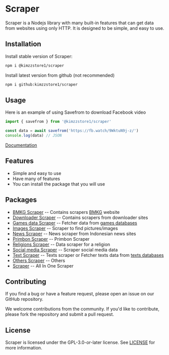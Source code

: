 # Scraper 
Scraper is a Nodejs library with many built-in features that can get data from websites using only HTTP. It is designed to be simple, and easy to use. 

## Installation
Install stable version of Scraper:
```sh
npm i @kimzzstore1/scraper
```

Install latest version from github (not recommended)
```sh
npm i github:kimzzstore1/scraper
```

## Usage 
Here is an example of using Savefrom to download Facebook video
```ts
import { savefrom } from '@kimzzstore1/scraper'

const data = await savefrom('https://fb.watch/9WktuN9j-z/')
console.log(data) // JSON
```
[Documentation](https://kimzzstore1.github.io/scraper/)

## Features
- Simple and easy to use
- Have many of features
- You can install the package that you will use


## Packages
- [BMKG Scraper](https://github.com/BochilTeam/scraper/tree/master/packages/scraper-bmkg/) -- Contains scrapers [BMKG](https://www.bmkg.go.id/) website
- [Downloader Scraper](https://github.com/BochilTeam/scraper/tree/master/packages/scraper-downloader/) -- Contains scrapers from downloader sites
- [Games data Scraper](https://github.com/BochilTeam/scraper/tree/master/packages/scraper-games/) -- Fetcher data from [games databases](https://github.com/BochilTeam/database/tree/master/games)
- [Images Scraper](https://github.com/BochilTeam/scraper/tree/master/packages/scraper-images/) -- Scraper to find pictures/images 
- [News Scraper](https://github.com/BochilTeam/scraper/tree/master/packages/scraper-news/) -- News scraper from Indonesian news sites
- [Primbon Scraper](https://github.com/BochilTeam/scraper/tree/master/packages/scraper-primbon/) -- Primbon Scraper
- [Religions Scraper](https://github.com/BochilTeam/scraper/tree/master/packages/scraper-religions/) -- Data scraper for a religion
- [Social media Scraper](https://github.com/BochilTeam/scraper/tree/master/packages/scraper-sosmed/) -- Scraper social media data
- [Text Scraper](https://github.com/BochilTeam/scraper/tree/master/packages/scraper-texts/) -- Texts scraper or Fetcher texts data from [texts databases](https://github.com/BochilTeam/database/tree/master/kata-kata)
- [Others Scraper](https://github.com/BochilTeam/scraper/tree/master/packages/scraper-news/) -- Others
- [Scraper](#scraper) -- All In One Scraper

## Contributing
If you find a bug or have a feature request, please open an issue on our GitHub repository.

We welcome contributions from the community. If you'd like to contribute, please fork the repository and submit a pull request.

## License
Scraper is licensed under the GPL-3.0-or-later license. See [LICENSE](LICENSE) for more information.
